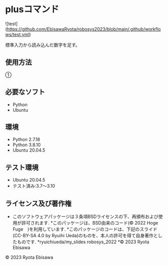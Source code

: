 # plusコマンド
![test] (https://github.com/EbisawaRyota/robosys2023/blob/main/.github/workflows/test.yml)

標準入力から読み込んだ数字を足す。

## 使用方法
➀

## 必要なソフト
* Python
* Ubuntu

## 環境
* Python 2.7.18
* Python 3.8.10
* Ubuntu 20.04.5

## テスト環境
* Ubuntu 20.04.5
 * テスト済み:3.7～3.10

## ライセンス及び著作権
* このソフトウェアパッケージは３条項BSDライセンスの下、再頒布および使用が許可されます. *このパッケージは、BSD由来のコード(© 2022 Hoge Fuge　)を利用しています. *このパッケージのコードは、下記のスライド(CC-BY-SA 4.0 by Ryuihi Ueda)のものを、本人の許可を得て自身著作としたものです. *ryuichiueda/my_slides robosys_2022 *© 2023 Ryota Ebisawa

© 2023 Ryota Ebisawa
